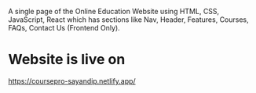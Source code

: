 
A single page of the Online Education Website using HTML, CSS, JavaScript, React which has sections like Nav, Header, Features, Courses, FAQs, Contact Us (Frontend Only).


# Website is live on
https://coursepro-sayandip.netlify.app/


